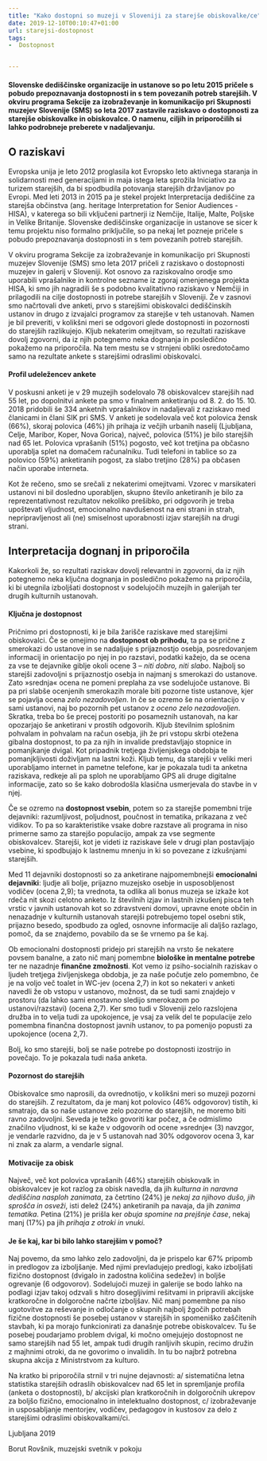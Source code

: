 ```yaml
---
title: "Kako dostopni so muzeji v Sloveniji za starejše obiskovalke/ce"
date: 2019-12-10T00:10:47+01:00
url: starejsi-dostopnost
tags:
-  Dostopnost


---
```


#### Slovenske dediščinske organizacije in ustanove so po letu 2015 pričele s pobudo prepoznavanja dostopnosti in s tem povezanih potreb  starejših. V okviru programa Sekcije za izobraževanje in komunikacijo pri Skupnosti muzejev Slovenije (SMS) so leta 2017 zastavile raziskavo o dostopnosti za starejše obiskovalke in obiskovalce. O namenu, ciljih in priporočilih si lahko podrobneje preberete v nadaljevanju. ####


## O raziskavi ## 
Evropska unija je leto 2012 proglasila kot Evropsko leto aktivnega staranja in solidarnosti med generacijami in maja istega leta sprožila Iniciativo za turizem starejših, da bi spodbudila potovanja starejših državljanov po Evropi. Med leti 2013 in 2015 pa je stekel projekt Interpretacija dediščine za starejša občinstva (ang. heritage Interpretation for Senior Audiences - HISA), v katerega so bili vključeni partnerji  iz Nemčije, Italije, Malte, Poljske in Velike Britanije. Slovenske dediščinske organizacije in ustanove se sicer k temu projektu niso formalno priključile, so pa nekaj let pozneje pričele s pobudo prepoznavanja dostopnosti in s tem povezanih potreb  starejših.

V okviru programa Sekcije za izobraževanje in komunikacijo pri Skupnosti muzejev Slovenije (SMS) smo leta 2017 pričeli z raziskavo o dostopnosti muzejev in galerij v Sloveniji. Kot osnovo za raziskovalno orodje smo uporabili vprašalnike in kontrolne sezname iz zgoraj omenjenega projekta HISA, ki smo jih nagradili še s podobno kvalitativno raziskavo v Nemčiji  in prilagodili na cilje dostopnosti in potrebe starejših v Sloveniji. Že v zasnovi smo načrtovali dve anketi, prvo s starejšimi obiskovalci dediščinskih ustanov in drugo z izvajalci programov za starejše v teh ustanovah. Namen je bil preveriti, v kolikšni meri se odgovori glede dostopnosti in pozornosti do starejših razlikujejo. Kljub nekaterim omejitvam, so rezultati raziskave dovolj zgovorni, da iz njih potegnemo neka dognanja in posledično pokažemo na priporočila.  Na tem mestu se v strnjeni obliki osredotočamo samo na rezultate ankete  s starejšimi odraslimi obiskovalci. 

#### Profil udeležencev ankete ####
V poskusni anketi je v 29 muzejih sodelovalo 78 obiskovalcev starejših nad 55 let, po dopolnitvi ankete pa smo v finalnem anketiranju od 8. 2. do 15. 10. 2018 pridobili še 334 anketnih vprašalnikov in nadaljevali z raziskavo med članicami in člani SIK pri SMS. V anketi je sodelovala več kot polovica žensk (66%), skoraj polovica (46%) jih prihaja iz večjih urbanih naselij (Ljubljana, Celje, Maribor, Koper, Nova Gorica), največ, polovica (51%) je bilo starejših nad 65 let. Polovica vprašanih (51%) pogosto,  več kot tretjina pa občasno uporablja splet na domačem računalniku. Tudi telefoni in tablice so za polovico (59%) anketiranih  pogost, za slabo tretjino (28%)  pa občasen način uporabe interneta.

Kot že rečeno, smo se srečali z nekaterimi omejitvami.  Vzorec v marsikateri ustanovi ni bil dosledno uporabljen, skupno število anketiranih je bilo za reprezentativnost rezultatov nekoliko prešibko, pri odgovorih je treba upoštevati vljudnost, emocionalno navdušenost na eni strani in strah, nepripravljenost ali (ne) smiselnost uporabnosti izjav starejših na drugi strani. 

## Interpretacija dognanj in priporočila ##
Kakorkoli že, so rezultati raziskav  dovolj relevantni in zgovorni, da iz njih potegnemo neka ključna dognanja in posledično pokažemo na priporočila, ki bi utegnila izboljšati dostopnost v sodelujočih muzejih in galerijah ter drugih kulturnih ustanovah. 

#### Ključna je dostopnost #### 
Pričnimo pri dostopnosti, ki je bila žarišče raziskave med starejšimi obiskovalci. Če se omejimo na **dostopnost ob prihodu**, ta pa se prične z smerokazi do ustanove in se nadaljuje s prijaznostjo osebja, posredovanjem informacij in orientacijo po njej in po razstavi, podatki kažejo, da se ocena za vse te dejavnike giblje okoli ocene 3 – *niti dobro, niti slabo*. Najbolj so starejši zadovoljni s prijaznostjo osebja in najmanj s smerokazi do ustanove. Zato »srednja« ocena ne pomeni preplaha za vse sodelujoče ustanove.  Bi pa pri slabše ocenjenih smerokazih morale biti pozorne tiste ustanove, kjer se pojavlja ocena *zelo nezadovoljen*. In če se ozremo še na orientacijo v sami ustanovi, naj bo pozornih pet ustanov z *oceno zelo nezadovoljen*. Skratka, treba bo še precej postoriti po posameznih ustanovah, na kar opozarjajo še anketirani v prostih odgovorih. Kljub številnim splošnim pohvalam in pohvalam na račun osebja, jih že pri vstopu skrbi otežena gibalna dostopnost, to pa za njih in invalide predstavljajo stopnice in pomanjkanje dvigal.  Kot pripadnik tretjega življenjskega obdobja te pomanjkljivosti doživljam na lastni koži. Kljub temu, da starejši v veliki meri uporabljamo internet in pametne telefone, kar je pokazala tudi ta anketna raziskava, redkeje ali pa sploh ne uporabljamo GPS ali druge digitalne informacije, zato so še kako dobrodošla klasična usmerjevala do stavbe in v njej.
 
Če se ozremo na **dostopnost vsebin**, potem so za starejše pomembni trije dejavniki:   razumljivost, poljudnost, poučnost in tematika, prikazana z več vidikov. To pa so karakteristike vsake dobre razstave ali programa in niso primerne samo za starejšo populacijo, ampak za vse segmente obiskovalcev. Starejši, kot je videti iz raziskave šele v drugi plan postavljajo vsebine, ki spodbujajo k lastnemu mnenju in ki so povezane z izkušnjami starejših. 

Med 11 dejavniki dostopnosti so za anketirane najpomembnejši **emocionalni dejavniki**: ljudje ali bolje, prijazno muzejsko osebje in usposobljenost vodičev (ocena 2,9); ta vrednota, ta odlika ali bonus muzeja se izkaže kot rdeča nit skozi celotno anketo. Iz številnih izjav in lastnih izkušenj pisca teh vrstic v javnih ustanovah kot so zdravstveni domovi, upravne enote občin in nenazadnje v  kulturnih ustanovah starejši potrebujemo topel osebni stik, prijazno besedo, spodbudo za ogled, osnovne informacije ali daljšo razlago, pomoč, da se znajdemo, povabilo da se še vrnemo pa še kaj. 

Ob emocionalni dostopnosti pridejo pri starejših na vrsto še nekatere povsem banalne, a zato nič manj pomembne **biološke in mentalne potrebe** ter ne nazadnje **finančne zmožnosti**. Kot vemo iz psiho-socialnih raziskav o ljudeh tretjega življenjskega obdobja, je za naše počutje zelo pomembno, če je na voljo več toalet in WC-jev (ocena 2,7) in kot so nekateri v anketi navedli že ob vstopu v ustanovo, možnost, da se tudi sami znajdejo v prostoru (da lahko sami enostavno sledijo smerokazom po ustanovi/razstavi) (ocena 2,7). Ker smo tudi v Sloveniji zelo razslojena družba in to velja tudi za upokojence, je vsaj za velik del te populacije zelo pomembna finančna dostopnost javnih ustanov, to pa pomenijo popusti za upokojence (ocena 2,7).

Bolj, ko smo starejši, bolj se naše potrebe po dostopnosti izostrijo in povečajo. To je pokazala tudi naša anketa. 

#### Pozornost do starejših #### 
Obiskovalce smo naprosili, da ovrednotijo, v kolikšni meri so muzeji pozorni do starejših. Z rezultatom, da je manj kot polovico (46% odgovorov) tistih, ki smatrajo, da so naše ustanove zelo pozorne do starejših, ne moremo biti ravno zadovoljni. Seveda je težko govoriti kar počez, a če odmislimo značilno vljudnost, ki se kaže v odgovorih od ocene »srednje« (3) navzgor, je vendarle razvidno, da je v 5 ustanovah nad 30% odgovorov ocena 3, kar ni znak za alarm, a vendarle signal.

#### Motivacije za obisk #### 
Največ, več kot polovica vprašanih (46%) starejših obiskovalk in obiskovalcev je kot razlog za obisk navedla, da jih *kulturna in naravna dediščina nasploh zanimata*, za četrtino (24%) je *nekaj za njihovo dušo, jih sprošča in osveži*, isti delež (24%) anketiranih pa navaja, da jih *zanima tematika*. Petina (21%) je prišla ker *obuja spomine na prejšnje čase*, nekaj manj (17%) pa jih *prihaja z otroki in vnuki.*

 #### Je še kaj, kar bi bilo lahko starejšim v pomoč? ####
Naj povemo, da smo lahko zelo zadovoljni, da je prispelo kar 67% pripomb in predlogov za izboljšanje. Med njimi prevladujejo predlogi, kako izboljšati fizično dostopnost (dvigalo in zadostna količina sedežev) in boljše ogrevanje (6 odgovorov). Sodelujoči muzeji in galerije se bodo lahko na podlagi izjav takoj odzvali s hitro dosegljivimi rešitvami in pripravili akcijske kratkoročne in dolgoročne načrte izboljšav. Nič manj pomembne pa niso ugotovitve za reševanje in odločanje o skupnih najbolj žgočih potrebah fizične dostopnosti še posebej ustanov v starejših in spomeniško zaščitenih stavbah, ki pa morajo funkcionirati za današnje potrebe obiskovalcev. Tu še posebej poudarjamo problem dvigal, ki močno omejujejo dostopnost ne samo starejših nad 55 let, ampak tudi drugih ranljivih skupin, recimo družin z majhnimi otroki, da ne govorimo o invalidih. In tu bo najbrž potrebna skupna akcija z Ministrstvom za kulturo.

Na kratko bi priporočila strnil v tri nujne dejavnosti: a/ sistematična letna statistika starejših odraslih obiskovalcev nad 65 let in spremljanje profila (anketa o dostopnosti), b/ akcijski plan kratkoročnih in dolgoročnih ukrepov za boljšo fizično, emocionalno in intelektualno dostopnost, c/ izobraževanje in usposabljanje mentorjev, vodičev, pedagogov in kustosov za delo z starejšimi odraslimi obiskovalkami/ci.

Ljubljana 2019

Borut Rovšnik, muzejski svetnik v pokoju
